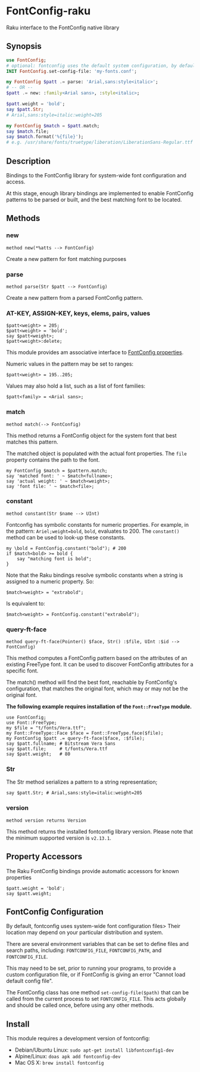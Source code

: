 FontConfig-raku
=====

Raku interface to the FontConfig native library

Synopsis
-------

```raku
use FontConfig;
# optional: fontconfig uses the default system configuration, by default 
INIT FontConfig.set-config-file: 'my-fonts.conf';

my FontConfig $patt .= parse: 'Arial,sans:style<italic>';
# -- OR --
$patt .= new: :family<Arial sans>, :style<italic>;

$patt.weight = 'bold';
say $patt.Str;
# Arial,sans:style=italic:weight=205

my FontConfig $match = $patt.match;
say $match.file;
say $match.format('%{file}');
# e.g. /usr/share/fonts/truetype/liberation/LiberationSans-Regular.ttf
```

Description
----------
Bindings to the FontConfig library for system-wide font configuration and access.

At this stage, enough library bindings are implemented to enable
FontConfig patterns to be parsed or built, and the best matching
font to be located.


Methods
-------

### new

    method new(*%atts --> FontConfig)

Create a new pattern for font matching purposes


### parse

    method parse(Str $patt --> FontConfig)

Create a new pattern from a parsed FontConfig pattern.

### AT-KEY, ASSIGN-KEY, keys, elems, pairs, values

    $patt<weight> = 205;
    $patt<weight> = 'bold';
    say $patt<weight>;
    $patt<weight>:delete;

This module provides am associative interface to [FontConfig properties](https://www.freedesktop.org/software/fontconfig/fontconfig-user.html).

Numeric values in the pattern may be set to ranges:

    $patt<weight> = 195..205;

Values may also hold a list, such as a list of font families:

    $patt<family> = <Arial sans>;

### match

    method match(--> FontConfig)

This method returns a FontConfig object for the system font that best
matches this pattern.

The matched object is populated with the actual font properties. The
`file` property contains the path to the font.

    my FontConfig $match = $pattern.match;
    say 'matched font: ' ~ $match<fullname>;
    say 'actual weight: ' ~ $match<weight>;
    say 'font file: ' ~ $match<file>;

### constant

    method constant(Str $name --> UInt)

Fontconfig has symbolic constants for numeric properties. For example, in the pattern: `Ariel;weight=bold`, `bold`,
evaluates to 200. The `constant()` method can be used to look-up these constants.

    my \bold = FontConfig.constant("bold"); # 200
    if $match<bold> >= bold {
        say "matching font is bold";
    }

Note that the Raku bindings resolve symbolic constants when a string is assigned
to a numeric property. So:

    $match<weight> = "extrabold";

Is equivalent to:

    $match<weight> = FontConfig.constant("extrabold");

### query-ft-face

    method query-ft-face(Pointer() $face, Str() :$file, UInt :$id --> FontConfig)

This method computes a FontConfig pattern based on the attributes of an existing
FreeType font. It can be used to discover FontConfig attributes for a specific font.

The match() method will find the best font, reachable by FontConfig's configuration,
that matches the original font, which may or may not be the original font.

**The following example requires installation of the `Font::FreeType` module.**

    use FontConfig;
    use Font::FreeType;
    my $file = "t/fonts/Vera.ttf";
    my Font::FreeType::Face $face = Font::FreeType.face($file);
    my FontConfig $patt .= query-ft-face($face, :$file);
    say $patt.fullname; # Bitstream Vera Sans
    say $patt.file;     # t/fonts/Vera.ttf
    say $patt.weight;   # 80


### Str

The Str method serializes a pattern to a string representation;

    say $patt.Str; # Arial,sans:style=italic:weight=205

### version

    method version returns Version

This method returns the installed fontconfig library version. Please note that
the minimum supported version is `v2.13.1`.


## Property Accessors

The Raku FontConfig bindings provide automatic accessors for known properties

    $patt.weight = 'bold';
    say $patt.weight;

## FontConfig Configuration

By default, fontconfig uses system-wide font configuration files> Their
location may depend on your particular distribution and system.

There are several environment variables that can be set to define files and search paths, including: `FONTCONFIG_FILE`, `FONTCONFIG_PATH`, and `FONTCONFIG_FILE`.

This may need to be set, prior to running your programs, to provide a custom configuration file, or if FontConfig is giving an error "Cannot load default config file".

The FontConfig class has one method `set-config-file($path)` that can be called from the
current process to set `FONTCONFIG_FILE`. This acts globally and should be called once, before using any other methods.

## Install

This module requires a development version of fontconfig:

- Debian/Ubuntu Linux: `sudo apt-get install libfontconfig1-dev`
- Alpine/Linux: `doas apk add fontconfig-dev`
- Mac OS X: `brew install fontconfig`
